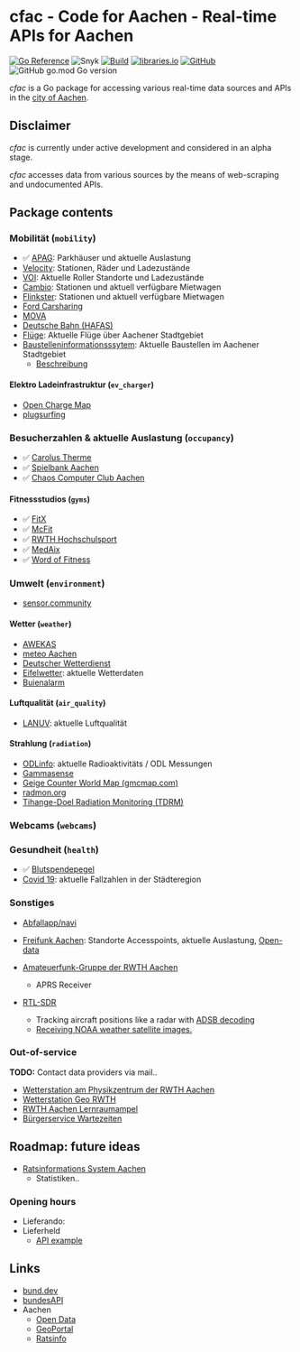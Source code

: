 # cfac - Code for Aachen - Real-time APIs for Aachen

[![Go Reference](https://pkg.go.dev/badge/github.com/stv0g/cfac.svg)](https://pkg.go.dev/github.com/stv0g/cfac)
![Snyk](https://img.shields.io/snyk/vulnerabilities/github/stv0g/cfac)
[![Build](https://img.shields.io/github/checks-status/stv0g/cfac/master)](https://github.com/stv0g/cfac/actions)
[![libraries.io](https://img.shields.io/librariesio/release/stv0g/cfac)](https://libraries.io/github/stv0g/cfac)
[![GitHub](https://img.shields.io/github/license/stv0g/cfac)](https://github.com/stv0g/cfac/blob/master/LICENSE)
![GitHub go.mod Go version](https://img.shields.io/github/go-mod/go-version/stv0g/cfac)

_cfac_ is a Go package for accessing various real-time data sources and APIs in the [city of Aachen](https://aachen.de/).

## Disclaimer

_cfac_ is currently under active development and considered in an alpha stage.

_cfac_ accesses data from various sources by the means of web-scraping and undocumented APIs.

## Package contents

### Mobilität (`mobility`)

- ✅ [APAG](https://www.apag.de/): Parkhäuser und aktuelle Auslastung
- [Velocity](https://www.velocity-aachen.de/): Stationen, Räder und Ladezustände
- [VOI](https://www.voiscooters.com/de/): Aktuelle Roller Standorte und Ladezustände
- [Cambio](https://www.cambio-carsharing.de/?cms_knschluessel=HOME&cms_Feurocode=AAC): Stationen und aktuell verfügbare Mietwagen
- [Flinkster](https://www.flinkster.de/): Stationen und aktuell verfügbare Mietwagen
- [Ford Carsharing](https://www.ford-carsharing.de/de/standorte?p=1)
- [MOVA](https://mova.aseag.de/)
- [Deutsche Bahn (HAFAS)](https://github.com/public-transport/hafas-client/blob/master/readme.md#background)
- [Flüge](https://de.flightaware.com/live/airport/EDKA): Aktuelle Flüge über Aachener Stadtgebiet
- [Baustelleninformationsssytem](https://bsis.aachen.de/): Aktuelle Baustellen im Aachener Stadtgebiet
  - [Beschreibung](http://aachen.de/DE/stadt_buerger/verkehr_strasse/strassenplanung_bau/bsis/index.html)

#### Elektro Ladeinfrastruktur (`ev_charger`)

- [Open Charge Map](https://openchargemap.org/site)
- [plugsurfing](https://www.plugsurfing.com/map?location=Aachen,%20Germany&lang=en)

### Besucherzahlen & aktuelle Auslastung (`occupancy`)

- ✅ [Carolus Therme](https://www.carolus-thermen.de/en/thermalbath/#occupation)
- ✅ [Spielbank Aachen](https://www.spielbank-aachen.de)
- ✅ [Chaos Computer Club Aachen](https://wiki.aachen.ccc.de/doku.php?id=projekte:clubstatus)

#### Fitnessstudios (`gyms`)

- ✅ [FitX](https://www.fitx.de/fitnessstudios/aachen-europaplatz)
- ✅ [McFit](https://www.mcfit.com/de/fitnessstudios/studiosuche/studiodetails/studio/aachen/)
- ✅ [RWTH Hochschulsport](https://buchung.hsz.rwth-aachen.de/angebote/aktueller_zeitraum/_Auslastung.html)
- ✅ [MedAix](https://www.medaix.de/standorte/aachen-elisengalerie)
- ✅ [Word of Fitness](http://besucher.wof-fitness.de/)

### Umwelt (`environment`)

- [sensor.community](https://sensor.community)

#### Wetter (`weather`)

- [AWEKAS](https://www.awekas.at/)
- [meteo Aachen](https://meteoaachen.de/)
- [Deutscher Wetterdienst](https://www.dwd.de/DE/wetter/wetterundklima_vorort/nordrhein-westfalen/aachen/_node.html)
- [Eifelwetter](https://www.eifelwetter.de/): aktuelle Wetterdaten
- [Buienalarm](https://buienalarm.nl)

#### Luftqualität (`air_quality`)

- [LANUV](https://www.lanuv.nrw.de/umwelt/luft/immissionen/aktuelle-luftqualitaet): aktuelle Luftqualität

#### Strahlung (`radiation`)

- [ODLinfo](https://odlinfo.bfs.de/DE/aktuelles/messstelle/053130003.html): aktuelle Radioaktivitäts / ODL Messungen
- [Gammasense](https://gammasense.org/map/)
- [Geige Counter World Map (gmcmap.com)](https://www.gmcmap.com/)
- [radmon.org](https://radmon.org/index.php)
- [Tihange-Doel Radiation Monitoring (TDRM)](https://tdrm.fiff.de/)

### Webcams (`webcams`)

### Gesundheit (`health`)

- ✅ [Blutspendepegel](https://www.ukaachen.de/kliniken-institute/transfusionsmedizin-blutspendedienst/blutspendedienst/blutspendepegel/spendepegel/2021-08)
- [Covid 19](https://offenedaten.aachen.de/dataset/aktuelle-lage-zum-corona-virus): aktuelle Fallzahlen in der Städteregion

### Sonstiges

- [Abfallapp/navi](https://abfallnavi.de/aachen/)
- [Freifunk Aachen](https://map.aachen.freifunk.net/): Standorte Accesspoints, aktuelle Auslastung, [Open-data](https://data.aachen.freifunk.net)

- [Amateuerfunk-Gruppe der RWTH Aachen](https://www.afu.rwth-aachen.de/)
  - APRS Receiver

- [RTL-SDR](https://www.rtl-sdr.com/about-rtl-sdr/)
  - Tracking aircraft positions like a radar with [ADSB decoding](https://www.rtl-sdr.com/adsb-aircraft-radar-with-rtl-sdr/)
  - [Receiving NOAA weather satellite images.](https://www.rtl-sdr.com/rtl-sdr-tutorial-receiving-noaa-weather-satellite-images/)

### Out-of-service

**TODO:** Contact data providers via mail..

- [Wetterstation am Physikzentrum der RWTH Aachen](https://wetterstation.physik.rwth-aachen.de/)
- [Wetterstation Geo RWTH](https://www.klimageo.rwth-aachen.de/cms/Klimageo/Das-Lehr-und-Forschungsgebiet/Ausstattung/~pcdx/Wetterstationen/)
- [RWTH Aachen Lernraumampel](https://blog.rwth-aachen.de/lehre/2017/07/28/die-lernraumampel-ist-da/)
- [Bürgerservice Wartezeiten](https://serviceportal.aachen.de/wartezeiten)

## Roadmap: future ideas

- [Ratsinformations System Aachen](https://ratsinfo.aachen.de/bi/oparl/1.0/bodies.asp?id=1)
  - Statistiken..

### Opening hours

- Lieferando:
- Lieferheld
  - [API example](https://github.com/kenodressel/lieferheld-api/blob/master/info-api.js)

## Links

- [bund.dev](https://bund.dev)
- [bundesAPI](https://github.com/bundesAPI)
- Aachen
  - [Open Data](https://offenedaten.aachen.de)
  - [GeoPortal](https://geoportal.aachen.de)
  - [Ratsinfo](http://ratsinfo.aachen.de/bi/allris.net.asp)
